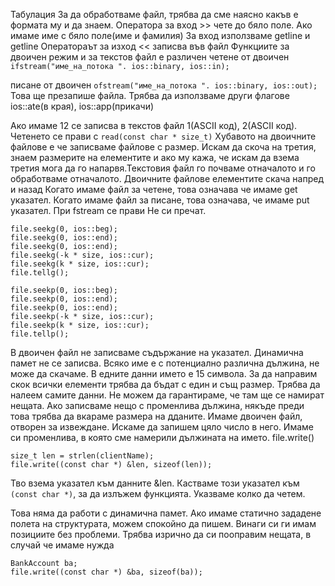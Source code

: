Табулация
За да обработваме файл, трябва да сме наясно какъв е формата му и да знаем. Оператора за вход >> чете до бяло поле.
Ако имаме име с бяло поле(име и фамилия)
За вход използваме getline и getline
Оператораът за изход << записва във файл
Функциите за двоичен режим и за текстов файл е различен
четене от двоичен `ifstream("име_на_потока ". ios::binary, ios::in);`

писане от двоичен `ofstream("име_на_потока ". ios::binary, ios::out);` Това ще презапише файла. Трябва да използваме други флагове ios::ate(в края), ios::app(прикачи)

Ако имаме 12 се записва в текстов файл 1(ASCII код), 2(ASCII код).
Четенето се прави с `read(const char * size_t)`
Хубавото на двоичните файлове е че записваме файлове с размер.
Искам да скоча на третия, знаем размерите на елементите и ако му кажа, че искам да взема третия мога да го напарвя.Текстовия файл го почваме отначалото и го обработваме отначалото.
Двоичните файлове елементите скача напред и назад
Когато имаме файл за четене, това означава че имаме get указател.
Когато имаме файл за писане, това означава, че имаме put указател.
При fstream се прави
Не си пречат.

```
file.seekg(0, ios::beg);
file.seekg(0, ios::end);
file.seekg(0, ios::end);
file.seekg(-k * size, ios::cur);
file.seekg(k * size, ios::cur);
file.tellg();

file.seekp(0, ios::beg);
file.seekp(0, ios::end);
file.seekp(0, ios::end);
file.seekp(-k * size, ios::cur);
file.seekp(k * size, ios::cur);
file.tellp();
```

В двоичен файл не записваме съдържание на указател. Динамична памет не се записва. Всяко име е с потенциално различна дължина, не може да скачаме. В едните данни името е 15 символа. За да направим скок всички елементи трябва да бъдат с един и същ размер. Трябва да налеем самите данни. Не можем да гарантираме, че там ще се намират нещата.
Ако записваме нещо с променлива дължина, някъде преди това трябва да вкараме размера на дданите. Имаме двоичен файл, отворен за извеждане. Искаме да запишем цяло число в него. Имаме си променлива, в която сме намерили дължината на името.
file.write()

```
size_t len = strlen(clientName);
file.write((const char *) &len, sizeof(len));
```
Тво взема указател към данните &len.
Кастваме този указател към `(const char *)`, за да излъжем функцията.
Указваме колко да четем.

Това няма да работи с динамична памет.
Ако имаме статично зададене полета на структурата, можем спокойно да пишем. Винаги си ги имам позициите без проблеми. Трябва изрично да си пооправим нещата, в случай че имаме нужда


```
BankAccount ba;
file.write((const char *) &ba, sizeof(ba));
```
